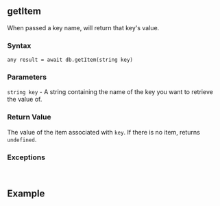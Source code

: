 ## getItem 

When passed a key name, will return that key's value.

### Syntax

`any result = await db.getItem(string key)`

### Parameters

`string key` - A string containing the name of the key you want to retrieve the value of.

### Return Value

The value of the item associated with `key`. If there is no item, returns `undefined`.

### Exceptions

<a name="putitem">&nbsp;</a>

## Example